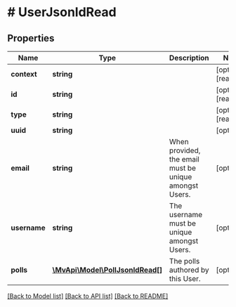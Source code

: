 # # UserJsonldRead

## Properties

Name | Type | Description | Notes
------------ | ------------- | ------------- | -------------
**context** | **string** |  | [optional] [readonly]
**id** | **string** |  | [optional] [readonly]
**type** | **string** |  | [optional] [readonly]
**uuid** | **string** |  | [optional]
**email** | **string** | When provided, the email must be unique amongst Users. | [optional]
**username** | **string** | The username must be unique amongst Users. | [optional]
**polls** | [**\MvApi\Model\PollJsonldRead[]**](PollJsonldRead.md) | The polls authored by this User. | [optional]

[[Back to Model list]](../../README.md#models) [[Back to API list]](../../README.md#endpoints) [[Back to README]](../../README.md)
